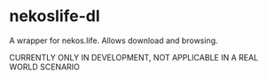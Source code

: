 # nekoslife-dl
A wrapper for nekos.life. Allows download and browsing.

CURRENTLY ONLY IN DEVELOPMENT, NOT APPLICABLE IN A REAL WORLD SCENARIO